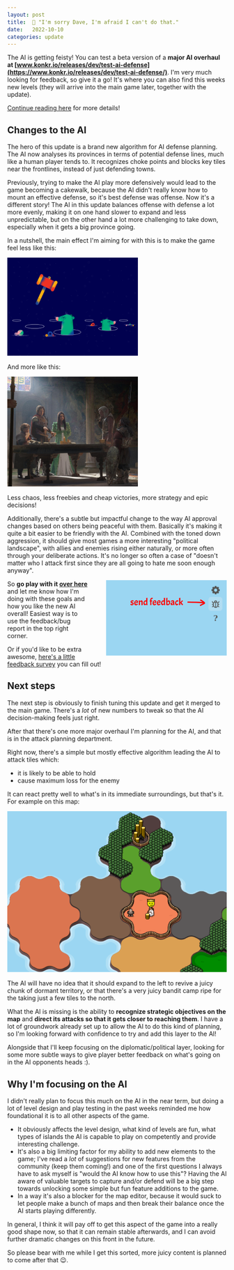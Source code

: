 ```yaml
---
layout: post
title:  🤖 "I'm sorry Dave, I'm afraid I can't do that."
date:   2022-10-10
categories: update
---
```

The AI is getting feisty! You can test a beta version of a **major AI overhaul at [www.konkr.io/releases/dev/test-ai-defense](https://www.konkr.io/releases/dev/test-ai-defense/)**.
I'm very much looking for feedback, so give it a go! It's where you can also find this weeks new levels (they will arrive into the main game later, together with the update).

[Continue reading here](/update/2022/10/10/new-ai.html) for more details!
<!-- excerpt-end -->

## Changes to the AI

The hero of this update is a brand new algorithm for AI defense planning. The AI now analyses its provinces 
 in terms of potential defense lines, much like a human player tends to. It recognizes choke points
and blocks key tiles near the frontlines, instead of just defending towns.

Previously, trying to make the AI play more defensively would lead to the game becoming a cakewalk, 
because the AI didn't really know how to mount an effective defense, so it's best defense was offense. Now it's a different story! 
The AI in this update balances offense with defense a lot more evenly, making it on one hand slower to expand and less unpredictable, 
but on the other hand a lot more challenging to take down, especially when it gets a big province going.

In a nutshell, the main effect I'm aiming for with this is to make the game feel less like this:

<img src="/img/blog/whac-a-mole.gif" style="width: 300px"/>

And more like this:

<img src="/img/blog/war-council.jpg" style="width: 300px"/>

Less chaos, less freebies and cheap victories, more strategy and epic decisions!

Additionally, there's a subtle but impactful change to the way AI approval changes based on others being peaceful with them.
Basically it's making it quite a bit easier to be friendly with the AI.
Combined with the toned down aggression, it should give most games a more interesting "political landscape", with 
allies and enemies rising either naturally, or more often through your deliberate actions. It's no longer so often a case of 
"doesn't matter who I attack first since they are all going to hate me soon enough anyway".

<img src="/img/blog/feedback-button.png" style="float: right; margin-left: 40px"/>

So **go play with it [over here](https://www.konkr.io/releases/dev/test-ai-defense/)** and let me know how I'm doing with these
goals and how you like the new AI overall! Easiest way is to use the feedback/bug report in the top right corner.

Or if you'd like to be extra awesome, [here's a little feedback survey](https://forms.gle/4ZscAvCdDzmrZJif8) you can fill out!

## Next steps

The next step is obviously to finish tuning this update and get it merged to the main game.
There's a *lot* of new numbers to tweak so that the AI decision-making feels just right.

After that there's one more major overhaul I'm planning for the AI, and that is in the attack planning department. 

Right now, there's a simple but mostly effective algorithm leading the AI to attack tiles which:
- it is likely to be able to hold
- cause maximum loss for the enemy

It can react pretty well to what's in its immediate surroundings, but that's it. For example on this map:

<img src="/img/blog/ai-awareness.png"/>

The AI will have no idea that it should expand to the left to revive a juicy chunk of dormant territory, or that there's a 
very juicy bandit camp ripe for the taking just a few tiles to the north.

What the AI is missing is the ability to **recognize strategic objectives on the map** and **direct its attacks so that
 it gets closer to reaching them**. I have a lot of groundwork already set up to allow the AI to do this kind of planning, 
so I'm looking forward with confidence to try and add this layer to the AI!

Alongside that I'll keep focusing on the diplomatic/political layer, looking for some more subtle ways to give player
better feedback on what's going on in the AI opponents heads :).

## Why I'm focusing on the AI

I didn't really plan to focus this much on the AI in the near term, but doing a lot of level design and play testing 
in the past weeks reminded me how foundational it is to all other aspects of the game.

- It obviously affects the level design, what kind of levels are fun, what types of islands the AI is capable to play on competently and provide interesting challenge.
- It's also a big limiting factor for my ability to add new elements to the game; I've read a *lot* of suggestions for new features 
  from the community (keep them coming!) and one of the first questions I always have to ask myself is "would the AI know how to use this"?
  Having the AI aware of valuable targets to capture and/or defend will be a big step towards unlocking some simple but fun feature additions to the game.
- In a way it's also a blocker for the map editor, because it would suck to let people make a bunch of maps and then break their balance once the AI starts playing differently.

In general, I think it will pay off to get this aspect of the game into a really good shape now, so that it can remain stable afterwards, and I can avoid further dramatic changes on this front in the future.   

So please bear with me while I get this sorted, more juicy content is planned to come after that 😉. 
